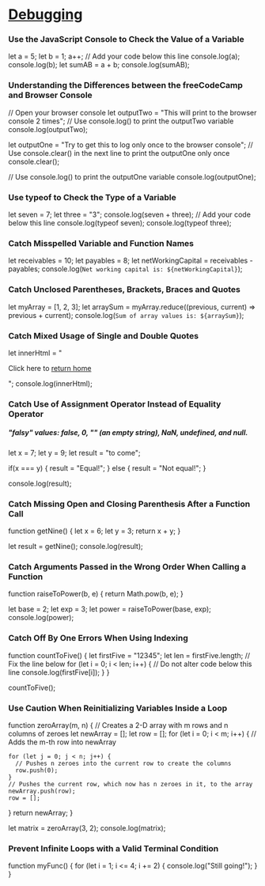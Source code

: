 # [Debugging](https://learn.freecodecamp.org/javascript-algorithms-and-data-structures/debugging)
### Use the JavaScript Console to Check the Value of a Variable
let a = 5;
let b = 1;
a++;
// Add your code below this line
console.log(a);
console.log(b);
let sumAB = a + b;
console.log(sumAB);

### Understanding the Differences between the freeCodeCamp and Browser Console
// Open your browser console
let outputTwo = "This will print to the browser console 2 times";
// Use console.log() to print the outputTwo variable
console.log(outputTwo);

let outputOne = "Try to get this to log only once to the browser console";
// Use console.clear() in the next line to print the outputOne only once
console.clear();

// Use console.log() to print the outputOne variable
console.log(outputOne);

### Use typeof to Check the Type of a Variable
let seven = 7;
let three = "3";
console.log(seven + three);
// Add your code below this line
console.log(typeof seven);
console.log(typeof three);

### Catch Misspelled Variable and Function Names
let receivables = 10;
let payables = 8;
let netWorkingCapital = receivables - payables;
console.log(`Net working capital is: ${netWorkingCapital}`);

### Catch Unclosed Parentheses, Brackets, Braces and Quotes
let myArray = [1, 2, 3];
let arraySum = myArray.reduce((previous, current) =>  previous + current);
console.log(`Sum of array values is: ${arraySum}`);

### Catch Mixed Usage of Single and Double Quotes
let innerHtml = "<p>Click here to <a href='#Home'>return home</a></p>";
console.log(innerHtml);

### Catch Use of Assignment Operator Instead of Equality Operator
##### "falsy" values: false, 0, "" (an empty string), NaN, undefined, and null.
let x = 7;
let y = 9;
let result = "to come";

if(x === y) {
  result = "Equal!";
} else {
  result = "Not equal!";
}

console.log(result);

### Catch Missing Open and Closing Parenthesis After a Function Call
function getNine() {
  let x = 6;
  let y = 3;
  return x + y;
}

let result = getNine();
console.log(result);

### Catch Arguments Passed in the Wrong Order When Calling a Function
function raiseToPower(b, e) {
  return Math.pow(b, e);
}

let base = 2;
let exp = 3;
let power = raiseToPower(base, exp);
console.log(power);

### Catch Off By One Errors When Using Indexing
function countToFive() {
  let firstFive = "12345";
  let len = firstFive.length;
  // Fix the line below
  for (let i = 0; i < len; i++) {
  // Do not alter code below this line
    console.log(firstFive[i]);
  }
}

countToFive();

### Use Caution When Reinitializing Variables Inside a Loop
function zeroArray(m, n) {
  // Creates a 2-D array with m rows and n columns of zeroes
  let newArray = [];
  let row = [];
  for (let i = 0; i < m; i++) {
    // Adds the m-th row into newArray

    for (let j = 0; j < n; j++) {
      // Pushes n zeroes into the current row to create the columns
      row.push(0);
    }
    // Pushes the current row, which now has n zeroes in it, to the array
    newArray.push(row);
    row = [];
  }
  return newArray;
}

let matrix = zeroArray(3, 2);
console.log(matrix);

### Prevent Infinite Loops with a Valid Terminal Condition
function myFunc() {
  for (let i = 1; i <= 4; i += 2) {
    console.log("Still going!");
  }
}
